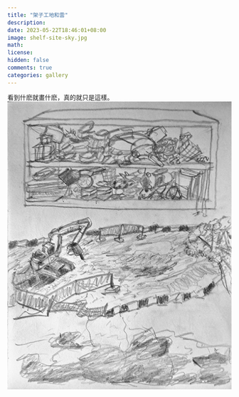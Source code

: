 ```yaml
---
title: "架子工地和雲"
description: 
date: 2023-05-22T18:46:01+08:00
image: shelf-site-sky.jpg 
math: 
license: 
hidden: false
comments: true
categories: gallery
---
```

看到什麽就畫什麽，真的就只是這樣。
![shelf-site-sky](shelf-site-sky.jpg)
